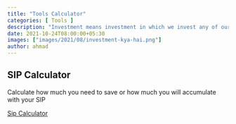 ```yaml
---
title: "Tools Calculator"
categories: [ Tools ]
description: "Investment means investment in which we invest any of our things for some time. In which we expect more profit from it in the coming time, it is called investment."
date: 2021-10-24T08:00:00+05:30
images: ["images/2021/08/investment-kya-hai.png"]
author: ahmad
---
```



## SIP Calculator

Calculate how much you need to save or how much you will accumulate with your SIP

[Sip Calculator](/tools/sip-calculator)
